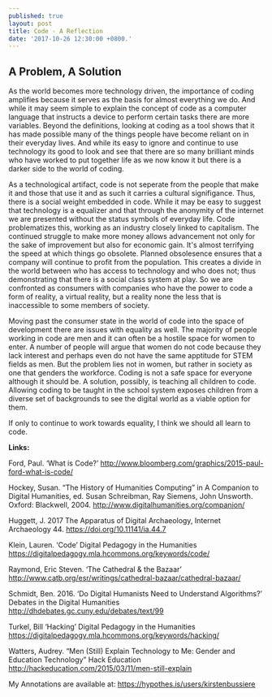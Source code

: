 ```yaml
---
published: true
layout: post
title: Code - A Reflection
date: '2017-10-26 12:30:00 +0800.'
---
```

## A Problem, A Solution

As the world becomes more technology driven, the importance of coding amplifies because it serves as the basis for almost everything we do. And while it may seem simple to explain the concept of code as a computer language that instructs a device to perform certain tasks there are more variables. Beyond the definitions, looking at coding as a tool shows that it has made possible many of the things people have become reliant on in their everyday lives. And while its easy to ignore and continue to use technology its good to look and see that there are so many brilliant minds who have worked to put together life as we now know it but there is a darker side to the world of coding.

As a technological artifact, code is not seperate from the people that make it and those that use it and as such it carries a cultural signifigance. Thus, there is a social weight embedded in code. While it may be easy to suggest that technology is a equalizer and that through the anonymity of the internet we are presented without the status symbols of everyday life. Code problematizes this, working as an industry closely linked to capitalism. The continued struggle to make more money allows advancement not only for the sake of improvement but also for economic gain. It's almost terrifying the speed at which things go obsolete. Planned obsolesence ensures that a company will continue to profit from the population. This creates a divide in the world between who has access to technology and who does not; thus demonstrating that there is a social class system at play. So we are confronted as consumers with companies who have the power to code a form of reality, a virtual reality, but a reality none the less that is inaccessible to some members of society. 

Moving past the consumer state in the world of code into the space of development there are issues with equality as well. The majority of people working in code are men and it can often be a hostile space for women to enter. A number of people will argue that women do not code because they lack interest and perhaps even do not have the same apptitude for STEM fields as men. But the problem lies not in women, but rather in society as one that genders the workforce. Coding is not a safe space for everyone although it should be. A solution, possibly, is teaching all children to code. Allowing coding to be taught in the school system exposes children from a diverse set of backgrounds to see the digital world as a viable option for them.

If only to continue to work towards equality, I think we should all learn to code.

**Links:**

Ford, Paul. ‘What is Code?’ http://www.bloomberg.com/graphics/2015-paul-ford-what-is-code/

Hockey, Susan. “The History of Humanities Computing” in A Companion to Digital Humanities, ed. Susan Schreibman, Ray Siemens, John Unsworth. Oxford: Blackwell, 2004. http://www.digitalhumanities.org/companion/

Huggett, J. 2017 The Apparatus of Digital Archaeology, Internet Archaeology 44. https://doi.org/10.11141/ia.44.7

Klein, Lauren. ‘Code’ Digital Pedagogy in the Humanities https://digitalpedagogy.mla.hcommons.org/keywords/code/

Raymond, Eric Steven. ‘The Cathedral & the Bazaar’ http://www.catb.org/esr/writings/cathedral-bazaar/cathedral-bazaar/

Schmidt, Ben. 2016. ‘Do Digital Humanists Need to Understand Algorithms?’ Debates in the Digital Humanities http://dhdebates.gc.cuny.edu/debates/text/99

Turkel, Bill ‘Hacking’ Digital Pedagogy in the Humanities https://digitalpedagogy.mla.hcommons.org/keywords/hacking/

Watters, Audrey. “Men (Still) Explain Technology to Me: Gender and Education Technology” Hack Education http://hackeducation.com/2015/03/11/men-still-explain

My Annotations are available at: https://hypothes.is/users/kirstenbussiere
